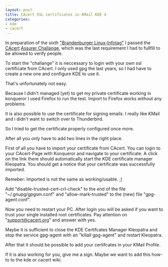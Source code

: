 ```yaml
---
layout: post
title: CAcert SSL certificates in KMail KDE 4
categories:
- kde
- cacert
---
```

In preparation of the sixth ["Brandenburger Linux-Infotag"][blit] I passed the [CAcert][cacert] [Assurer Challange][ac], which was the last requirement I had to fullfill to be allowed to verify
people.

To start the "challange" it is neccessary to login with your own ssl certificate from CAcert.
I only used gpg the last years, so I had have to create a new one and configure KDE to use it.

That's unfortunately not easy.

Because I didn't managed (yet) to get my private certificate working in konqueror I used Firefox to run the test. Import to Firefox works without any problems.

It is also possible to use the certificate for signing emails. I really like KMail and i didn't want to switch over to Thunderbird.

So I tried to get the certificate properly configured once more.

After all you only have to add two lines in the right place.

[blit]: http://www.blit.org/2009/ "Website of a local Linux Day"
[cacert]: http://www.cacert.org/
[ac]: http://wiki.cacert.org/AssurerChallenge

First of all you have to import your certificate from CAcert. You can login to your CAcert-Page with Konqueror and navigate to your certificate. A click on the link there should automatically start the KDE certificate manager Kleopatra. You should get a notice that your certificate was successfully imported.

Remeber: Imported is not the same as working/usable. ;)

Add "disable-trusted-cert-crl-check" to the end of the file "~/.gnupg/gpgsm.conf" and
"allow-mark-trusted" to the (new) file "gpg-agent.conf".

Now you need to restart your PC. After login you will be asked if you want to trust your single installed root certificates. Pay attention on "support@cacert.org" and answer with yes.

Maybe it is sufficient to close the KDE Certifcates Manager Kleopatra and stop the service gpg-agent with an "killall gpg-agent" and restart Kleopatra.

After that it should be possible to add your certifcates in your KMail Profile.

If it is also working for you, give me a sign. Maybe we want to add this how-to to the kde or cacert wiki.
